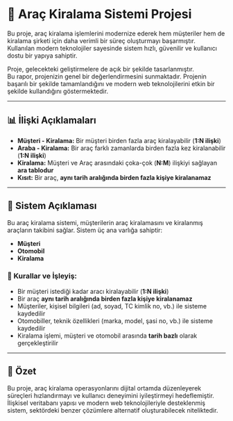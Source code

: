 # 🚗 Araç Kiralama Sistemi Projesi

Bu proje, araç kiralama işlemlerini modernize ederek hem müşteriler hem de kiralama şirketi için daha verimli bir süreç oluşturmayı başarmıştır.  
Kullanılan modern teknolojiler sayesinde sistem hızlı, güvenilir ve kullanıcı dostu bir yapıya sahiptir.  

Proje, gelecekteki geliştirmelere de açık bir şekilde tasarlanmıştır.  
Bu rapor, projenizin genel bir değerlendirmesini sunmaktadır. Projenin başarılı bir şekilde tamamlandığını ve modern web teknolojilerini etkin bir şekilde kullandığını göstermektedir.

---

## 📊 İlişki Açıklamaları

- **Müşteri - Kiralama:** Bir müşteri birden fazla araç kiralayabilir (**1:N ilişki**)
- **Araba - Kiralama:** Bir araç farklı zamanlarda birden fazla kez kiralanabilir (**1:N ilişki**)
- **Kiralama:** Müşteri ve Araç arasındaki çoka-çok (**N:M**) ilişkiyi sağlayan **ara tablodur**
- **Kısıt:** Bir araç, **aynı tarih aralığında birden fazla kişiye kiralanamaz**

---

## 📝 Sistem Açıklaması

Bu araç kiralama sistemi, müşterilerin araç kiralamasını ve kiralanmış araçların takibini sağlar. Sistem üç ana varlığa sahiptir:

- **Müşteri**
- **Otomobil**
- **Kiralama**

### 📌 Kurallar ve İşleyiş:
- Bir müşteri istediği kadar aracı kiralayabilir (**1:N ilişki**)
- Bir araç **aynı tarih aralığında birden fazla kişiye kiralanamaz**
- Müşteriler, kişisel bilgileri (ad, soyad, TC kimlik no, vb.) ile sisteme kaydedilir
- Otomobiller, teknik özellikleri (marka, model, şasi no, vb.) ile sisteme kaydedilir
- Kiralama işlemi, müşteri ve otomobil arasında **tarih bazlı** olarak gerçekleştirilir

---

## 📌 Özet

Bu proje, araç kiralama operasyonlarını dijital ortamda düzenleyerek süreçleri hızlandırmayı ve kullanıcı deneyimini iyileştirmeyi hedeflemiştir.  
İlişkisel veritabanı yapısı ve modern web teknolojileriyle desteklenmiş sistem, sektördeki benzer çözümlere alternatif oluşturabilecek niteliktedir.
